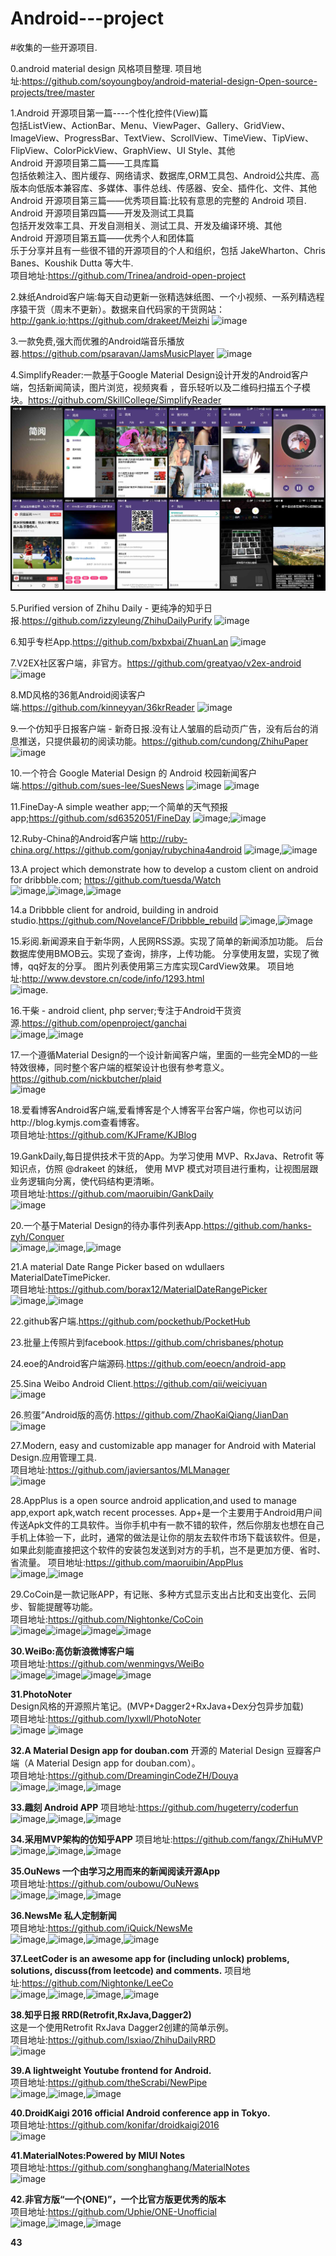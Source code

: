 # Android---project

#收集的一些开源项目.

0.android material design 风格项目整理.
项目地址:https://github.com/soyoungboy/android-material-design-Open-source-projects/tree/master

1.Android 开源项目第一篇----个性化控件(View)篇   
包括ListView、ActionBar、Menu、ViewPager、Gallery、GridView、ImageView、ProgressBar、TextView、ScrollView、TimeView、TipView、FlipView、ColorPickView、GraphView、UI Style、其他         
Android 开源项目第二篇——工具库篇                 
包括依赖注入、图片缓存、网络请求、数据库,ORM工具包、Android公共库、高版本向低版本兼容库、多媒体、事件总线、传感器、安全、插件化、文件、其他               
Android 开源项目第三篇——优秀项目篇:比较有意思的完整的 Android 项目.     
Android 开源项目第四篇——开发及测试工具篇          
包括开发效率工具、开发自测相关、测试工具、开发及编译环境、其他           
Android 开源项目第五篇——优秀个人和团体篇        
乐于分享并且有一些很不错的开源项目的个人和组织，包括 JakeWharton、Chris Banes、Koushik Dutta 等大牛.   
项目地址:https://github.com/Trinea/android-open-project


2.妹纸Android客户端:每天自动更新一张精选妹纸图、一个小视频、一系列精选程序猿干货（周末不更新）。数据来自代码家的干货网站：http://gank.io;https://github.com/drakeet/Meizhi
![image](https://github.com/drakeet/Meizhi/blob/master/screenshots/s0.png)


3.一款免费,强大而优雅的Android端音乐播放器.https://github.com/psaravan/JamsMusicPlayer
![image](https://camo.githubusercontent.com/5a10d39909b2e64053adb49250802d31efe1d3a6/687474703a2f2f692e696d6775722e636f6d2f3268644d467a502e6a7067)


4.SimplifyReader:一款基于Google Material Design设计开发的Android客户端，包括新闻简读，图片浏览，视频爽看 ，音乐轻听以及二维码扫描五个子模块。https://github.com/SkillCollege/SimplifyReader
![image](https://raw.githubusercontent.com/SkillCollege/server/master/SimplifyReader/images/all_in_one.jpg)


5.Purified version of Zhihu Daily - 更纯净的知乎日报.https://github.com/izzyleung/ZhihuDailyPurify
![image](https://raw.githubusercontent.com/izzyleung/ZhihuDailyPurify/master/ZhihuDailyPurify.png)


6.知乎专栏App.https://github.com/bxbxbai/ZhuanLan
![image](https://camo.githubusercontent.com/a09ce4b549e048400597aaf4d40b7866e496678b/687474703a2f2f69322e74696574756b752e636f6d2f323937303233396637313239363339382e706e67)


7.V2EX社区客户端，非官方。https://github.com/greatyao/v2ex-android
![image](https://camo.githubusercontent.com/681b0ef9558ea805dfa325ea958b263c94fd31f1/68747470733a2f2f7261772e6769746875622e636f6d2f677265617479616f2f763265782d616e64726f69642f6d61737465722f736e617073686f74732f6e6f6465732e706e67)


8.MD风格的36氪Android阅读客户端.https://github.com/kinneyyan/36krReader
![image](https://raw.githubusercontent.com/kinneyyan/36krReader/master/Screenshots/device-2015-10-29-152645.png)


9.一个仿知乎日报客户端 - 新奇日报.没有让人皱眉的启动页广告，没有后台的消息推送，只提供最初的阅读功能。https://github.com/cundong/ZhihuPaper            
![image](https://raw.githubusercontent.com/cundong/ZhihuPaper/master/screenshot/one.png)


10.一个符合 Google Material Design 的 Android 校园新闻客户端.https://github.com/sues-lee/SuesNews
![image](https://github.com/sues-lee/SuesNews/blob/master/art/screenshot-2.png)
![image](https://github.com/sues-lee/SuesNews/blob/master/art/screenshot-3.png)


11.FineDay-A simple weather app;一个简单的天气预报app;https://github.com/sd6352051/FineDay
![image](https://camo.githubusercontent.com/ea45288811ac3b5836550ccc8f95b0dfdb66e218/687474703a2f2f70702e6d796170702e636f6d2f6d615f7069632f302f73686f745f31303633353533385f31383136373336315f325f313430323339323634372f353530);![image](https://camo.githubusercontent.com/acfe1f474ee6c773cc03e27f33c3913e6d50d03e/687474703a2f2f70702e6d796170702e636f6d2f6d615f7069632f302f73686f745f31303633353533385f31383136373336315f335f313430323339323634372f353530)


12.Ruby-China的Android客户端 http://ruby-china.org/.https://github.com/gonjay/rubychina4android
![image](https://camo.githubusercontent.com/d1c521c0c20e191cffbf93bae9a542256c457787/687474703a2f2f727562796368696e612e71696e6975646e2e636f6d2f6d656469612d32303134303230342532302831292e706e673f696d61676556696577322f312f772f3330302f682f353530),![image](https://camo.githubusercontent.com/9349ba23dc8e2101d8ff2d8b512ab98c2d3aca58/687474703a2f2f727562796368696e612e71696e6975646e2e636f6d2f6465766963652d323031342d30322d31302d3233323431322e706e673f696d61676556696577322f312f772f3330302f682f353530)


13.A project which demonstrate how to develop a custom client on android for dribbble.com;
https://github.com/tuesda/Watch         
![image](https://github.com/tuesda/Watch/blob/master/animation/comments.gif),![image](https://github.com/tuesda/Watch/blob/master/animation/home.gif),![image](https://github.com/tuesda/Watch/blob/master/animation/drawer.gif)


14.a Dribbble client for android, building in android studio.https://github.com/NovelanceF/Dribbble_rebuild
![image](https://camo.githubusercontent.com/4006f3a3329b907139189fe2ecdde91bda446397/687474703a2f2f6661726d382e737461746963666c69636b722e636f6d2f373430392f31323739323736383135335f633033373333303534372e6a7067),![image](https://camo.githubusercontent.com/25f2d63421f5cf91120b294b658f696f3bf4ba93/687474703a2f2f6661726d342e737461746963666c69636b722e636f6d2f333830302f31323739323736353632335f373638386438326239622e6a7067)


15.彩阅.新闻源来自于新华网，人民网RSS源。实现了简单的新闻添加功能。 后台数据库使用BMOB云。实现了查询，排序，上传功能。 分享使用友盟，实现了微博，qq好友的分享。 图片列表使用第三方库实现CardView效果。 
项目地址:http://www.devstore.cn/code/info/1293.html           
![image](http://ds.devstore.cn/dev_store/user/souce_code/img/20151028102946591l4ok9bya/Screenshot_2015-10-28-10-10-10.png).


16.干柴 - android client, php server;专注于Android干货资源.https://github.com/openproject/ganchai             
![image](https://camo.githubusercontent.com/8339e46ede8f34532f3fc1bf3d1ca99ef56b460c/687474703a2f2f37786b73706b2e636f6d312e7a302e676c622e636c6f7564646e2e636f6d2f53637265656e73686f745f323031352d30382d32382d30392d35312d32312e706e673f696d6167654d6f6772322f7468756d626e61696c2f21333070),![image](https://camo.githubusercontent.com/87c56d95476213f6a43637174ab727d1fb60632e/687474703a2f2f37786b73706b2e636f6d312e7a302e676c622e636c6f7564646e2e636f6d2f53637265656e73686f745f323031352d30382d32382d30392d35322d33362e706e673f696d6167654d6f6772322f7468756d626e61696c2f21333070)


17.一个遵循Material Design的一个设计新闻客户端，里面的一些完全MD的一些特效很棒，同时整个客户端的框架设计也很有参考意义。https://github.com/nickbutcher/plaid           
![image](https://github.com/nickbutcher/plaid/blob/master/screenshots/plaid_demo.gif)


18.爱看博客Android客户端,爱看博客是个人博客平台客户端，你也可以访问http://blog.kymjs.com查看博客。           
项目地址:https://github.com/KJFrame/KJBlog

19.GankDaily,每日提供技术干货的App。为学习使用 MVP、RxJava、Retrofit 等知识点，仿照 @drakeet 的妹纸， 使用 MVP 模式对项目进行重构，让视图层跟业务逻辑向分离，使代码结构更清晰。             
项目地址:https://github.com/maoruibin/GankDaily                
![image](https://github.com/maoruibin/GankDaily/blob/master/art/gank_index.png)


20.一个基于Material Design的待办事件列表App.https://github.com/hanks-zyh/Conquer          
![image](https://github.com/hanks-zyh/Conquer/blob/master/Screenshot/s2.png),![image](https://github.com/hanks-zyh/Conquer/blob/master/Screenshot/demo2.gif),![image](https://github.com/hanks-zyh/Conquer/blob/master/Screenshot/demo.gif)


21.A material Date Range Picker based on wdullaers MaterialDateTimePicker.          
项目地址:https://github.com/borax12/MaterialDateRangePicker           
![image](https://github.com/borax12/MaterialDateRangePicker/blob/master/screenshots/4.png?raw=true),![image](https://raw.githubusercontent.com/borax12/MaterialDateRangePicker/master/screenshots/2.png)        


22.github客户端.https://github.com/pockethub/PocketHub              


23.批量上传照片到facebook.https://github.com/chrisbanes/photup           


24.eoe的Android客户端源码.https://github.com/eoecn/android-app           


25.Sina Weibo Android Client.https://github.com/qii/weiciyuan           
![image](https://camo.githubusercontent.com/48decff5ad9407a92479a72fed9c03a059bc383e/68747470733a2f2f6c68352e67677068742e636f6d2f686c66324879376e7976475a326c365756334c45643249695856705f78596837365f6250555345615166306570527778783358412d376441466a5142695a793754773d683930302d7277)          


26.煎蛋”Android版的高仿.https://github.com/ZhaoKaiQiang/JianDan            
![image](https://github.com/ZhaoKaiQiang/JianDan/blob/master/images/demo.gif)            


27.Modern, easy and customizable app manager for Android with Material Design.应用管理工具.              
项目地址:https://github.com/javiersantos/MLManager                 
![image](https://raw.githubusercontent.com/javiersantos/MLManager/master/Screenshots/header-basic.png)                 


28.AppPlus is a open source android application,and used to manage app,export apk,watch recent processes.    App+是一个主要用于Android用户间传送Apk文件的工具软件。当你手机中有一款不错的软件，然后你朋友也想在自己手机上体验一下，此时，通常的做法是让你的朋友去软件市场下载该软件。但是，如果此刻能直接把这个软件的安装包发送到对方的手机，岂不是更加方便、省时、省流量。                       项目地址:https://github.com/maoruibin/AppPlus                          
![image](https://github.com/maoruibin/AppPlus/blob/master/art/detail.png),![image](https://github.com/maoruibin/AppPlus/blob/master/art/index.png)           


29.CoCoin是一款记账APP，有记账、多种方式显示支出占比和支出变化、云同步、智能提醒等功能。                           
项目地址:https://github.com/Nightonke/CoCoin                                              
![image](https://github.com/Nightonke/CoCoin/blob/master/Gif/记录.gif)![image](https://github.com/Nightonke/CoCoin/blob/master/Gif/今日视图.gif)![image](https://github.com/Nightonke/CoCoin/blob/master/Gif/标签视图.gif)![image](https://github.com/Nightonke/CoCoin/blob/master/Gif/设置.gif)                 


**30.WeiBo:高仿新浪微博客户端**                     
项目地址:https://github.com/wenmingvs/WeiBo                             
![image](https://raw.githubusercontent.com/wenmingvs/WeiBo/master/screenshot1.png)![image](https://raw.githubusercontent.com/wenmingvs/WeiBo/master/screenshot3.png)![image](https://raw.githubusercontent.com/wenmingvs/WeiBo/master/screenshot4.png)![image](https://raw.githubusercontent.com/wenmingvs/WeiBo/master/screenshot2.png)                


**31.PhotoNoter**             
Design风格的开源照片笔记。(MVP+Dagger2+RxJava+Dex分包异步加载)      
项目地址:https://github.com/lyxwll/PhotoNoter          
![image](https://raw.githubusercontent.com/yydcdut/PhotoNoter/master/screenshot/animation.gif) ![image](https://raw.githubusercontent.com/yydcdut/PhotoNoter/master/screenshot/screen1.png)                            


**32.A Material Design app for douban.com**
开源的 Material Design 豆瓣客户端（A Material Design app for douban.com）。          
项目地址:https://github.com/DreaminginCodeZH/Douya                 
![image](https://github.com/DreaminginCodeZH/Douya/blob/master/screenshot/00-main.png),![image](https://github.com/DreaminginCodeZH/Douya/blob/master/screenshot/01-immersive.jpg),![image](https://github.com/DreaminginCodeZH/Douya/blob/master/screenshot/04-broadcast-activity.png)


**33.趣刻 Android APP**
项目地址:https://github.com/hugeterry/coderfun                           
![image](https://camo.githubusercontent.com/8956147eb93d81b1e8b26fb55b0dfb295e772d53/687474703a2f2f7777772e6875676574657272792e636e2f77702d636f6e74656e742f75706c6f6164732f323031362f30322f636f64657266756e5f342e6a7067),![image](https://camo.githubusercontent.com/7832db0c180fb1bdd9d6d5fcba6340308e4f0ff8/687474703a2f2f7777772e6875676574657272792e636e2f77702d636f6e74656e742f75706c6f6164732f323031362f30322f636f64657266756e5f312e6a7067),![image](https://camo.githubusercontent.com/c0d6272f9233d2627b18432cb5643780bd362af0/687474703a2f2f7777772e6875676574657272792e636e2f77702d636f6e74656e742f75706c6f6164732f323031362f30322f636f64657266756e5f322e6a7067)


**34.采用MVP架构的仿知乎APP**
项目地址:https://github.com/fangx/ZhiHuMVP          
![image](https://github.com/fangx/ZhiHuMVP/blob/master/img/zhihu1.gif),![image](https://github.com/fangx/ZhiHuMVP/blob/master/img/zhihu2.gif),![image](https://github.com/fangx/ZhiHuMVP/blob/master/img/zhihu3.gif)            


**35.OuNews 一个由学习之用而来的新闻阅读开源App**  
项目地址:https://github.com/oubowu/OuNews   
![image](https://github.com/oubowu/OuNews/blob/master/pic/1.png),![image](https://github.com/oubowu/OuNews/blob/master/pic/8.gif),![image](https://github.com/oubowu/OuNews/blob/master/pic/9.gif)


**36.NewsMe 私人定制新闻**        
项目地址:https://github.com/iQuick/NewsMe           
![image](https://camo.githubusercontent.com/49c388a6af4a85cbd8f962a4865cbbc8118f74ec/687474703a2f2f696d672e77646a696d672e636f6d2f6d6d732f73637265656e73686f742f652f61612f61633138313532626462373732316465666437623833306432626334356161655f3332305f3536392e6a706567),![image](https://camo.githubusercontent.com/4e42ada524fc148519338de602e00869e2a45318/687474703a2f2f696d672e77646a696d672e636f6d2f6d6d732f73637265656e73686f742f652f62322f66663237633837613161663664626535343738326665353331306365356232655f3332305f3536392e6a706567),![image](https://camo.githubusercontent.com/6dfbf2ad0b3e8d0c5abb9b67c7be46d15638e835/687474703a2f2f696d672e77646a696d672e636f6d2f6d6d732f73637265656e73686f742f312f34312f66653935346666616264306231633936383939643932323139613333613431315f3332305f3536392e6a706567),![image](https://camo.githubusercontent.com/6bf9c6c6255c99d080cdf0c61be131480d073d90/687474703a2f2f696d672e77646a696d672e636f6d2f6d6d732f73637265656e73686f742f612f34612f32636530646362316431343534663537656435366338636463616137393461615f3332305f3536392e6a706567)        


**37.LeetCoder is an awesome app for (including unlock) problems, solutions, discuss(from leetcode) and comments.**
项目地址:https://github.com/Nightonke/LeeCo           
![image](https://github.com/Nightonke/LeeCo/blob/master/PNG/basic.png),![image](https://github.com/Nightonke/LeeCo/blob/master/PNG/user.png),![image](https://github.com/Nightonke/LeeCo/blob/master/PNG/favorite.png),![image](https://github.com/Nightonke/LeeCo/blob/master/PNG/problem.png)


**38.知乎日报 RRD(Retrofit,RxJava,Dagger2)**             
这是一个使用Retrofit RxJava Dagger2创建的简单示例。                                         
项目地址:https://github.com/lsxiao/ZhihuDailyRRD              
![image](https://raw.githubusercontent.com/lsxiao/ZhihuDailyRRD/master/screenshot/Screenshot_20151116-231003.png)          


**39.A lightweight Youtube frontend for Android.**     
项目地址:https://github.com/theScrabi/NewPipe          
![image](https://github.com/theScrabi/NewPipe/blob/master/screenshots/screenshot_1.png),![image](https://github.com/theScrabi/NewPipe/blob/master/screenshots/screenshot_3.png),![image](https://github.com/theScrabi/NewPipe/blob/master/screenshots/screenshot_5.png)     


**40.DroidKaigi 2016 official Android conference app in Tokyo.**     
项目地址:https://github.com/konifar/droidkaigi2016       
![image](https://github.com/konifar/droidkaigi2016/blob/master/art/droidkaigi2.gif)             


**41.MaterialNotes:Powered by MIUI Notes**     
项目地址:https://github.com/songhanghang/MaterialNotes       
![image](https://github.com/songhanghang/MaterialNotes/blob/master/screenshots/A0001LRX22Gsonghang12062015151859.gif)     


**42.非官方版“一个(ONE)”，一个比官方版更优秀的版本**      
项目地址:https://github.com/Uphie/ONE-Unofficial       
![image](https://github.com/Uphie/ONE-Unofficial/blob/master/Screenshots/screenshot-1.png),![image](https://github.com/Uphie/ONE-Unofficial/blob/master/Screenshots/screenshot-3.png),![image](https://github.com/Uphie/ONE-Unofficial/blob/master/Screenshots/screenshot-2.png)       

**43**

 

















